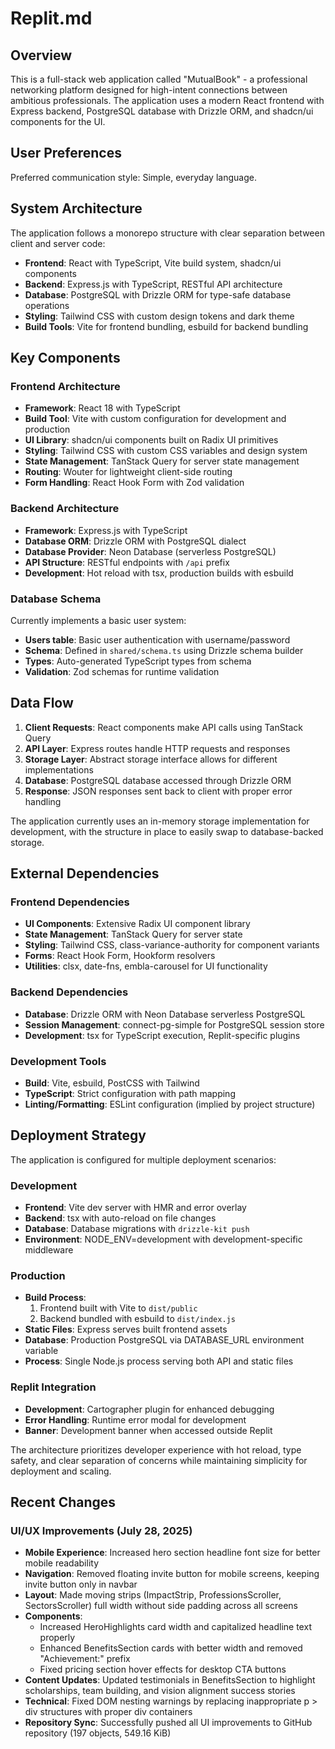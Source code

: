 # Replit.md

## Overview

This is a full-stack web application called "MutualBook" - a professional networking platform designed for high-intent connections between ambitious professionals. The application uses a modern React frontend with Express backend, PostgreSQL database with Drizzle ORM, and shadcn/ui components for the UI.

## User Preferences

Preferred communication style: Simple, everyday language.

## System Architecture

The application follows a monorepo structure with clear separation between client and server code:

- **Frontend**: React with TypeScript, Vite build system, shadcn/ui components
- **Backend**: Express.js with TypeScript, RESTful API architecture
- **Database**: PostgreSQL with Drizzle ORM for type-safe database operations
- **Styling**: Tailwind CSS with custom design tokens and dark theme
- **Build Tools**: Vite for frontend bundling, esbuild for backend bundling

## Key Components

### Frontend Architecture
- **Framework**: React 18 with TypeScript
- **Build Tool**: Vite with custom configuration for development and production
- **UI Library**: shadcn/ui components built on Radix UI primitives
- **Styling**: Tailwind CSS with custom CSS variables and design system
- **State Management**: TanStack Query for server state management
- **Routing**: Wouter for lightweight client-side routing
- **Form Handling**: React Hook Form with Zod validation

### Backend Architecture
- **Framework**: Express.js with TypeScript
- **Database ORM**: Drizzle ORM with PostgreSQL dialect
- **Database Provider**: Neon Database (serverless PostgreSQL)
- **API Structure**: RESTful endpoints with `/api` prefix
- **Development**: Hot reload with tsx, production builds with esbuild

### Database Schema
Currently implements a basic user system:
- **Users table**: Basic user authentication with username/password
- **Schema**: Defined in `shared/schema.ts` using Drizzle schema builder
- **Types**: Auto-generated TypeScript types from schema
- **Validation**: Zod schemas for runtime validation

## Data Flow

1. **Client Requests**: React components make API calls using TanStack Query
2. **API Layer**: Express routes handle HTTP requests and responses
3. **Storage Layer**: Abstract storage interface allows for different implementations
4. **Database**: PostgreSQL database accessed through Drizzle ORM
5. **Response**: JSON responses sent back to client with proper error handling

The application currently uses an in-memory storage implementation for development, with the structure in place to easily swap to database-backed storage.

## External Dependencies

### Frontend Dependencies
- **UI Components**: Extensive Radix UI component library
- **State Management**: TanStack Query for server state
- **Styling**: Tailwind CSS, class-variance-authority for component variants
- **Forms**: React Hook Form, Hookform resolvers
- **Utilities**: clsx, date-fns, embla-carousel for UI functionality

### Backend Dependencies
- **Database**: Drizzle ORM with Neon Database serverless PostgreSQL
- **Session Management**: connect-pg-simple for PostgreSQL session store
- **Development**: tsx for TypeScript execution, Replit-specific plugins

### Development Tools
- **Build**: Vite, esbuild, PostCSS with Tailwind
- **TypeScript**: Strict configuration with path mapping
- **Linting/Formatting**: ESLint configuration (implied by project structure)

## Deployment Strategy

The application is configured for multiple deployment scenarios:

### Development
- **Frontend**: Vite dev server with HMR and error overlay
- **Backend**: tsx with auto-reload on file changes
- **Database**: Database migrations with `drizzle-kit push`
- **Environment**: NODE_ENV=development with development-specific middleware

### Production
- **Build Process**: 
  1. Frontend built with Vite to `dist/public`
  2. Backend bundled with esbuild to `dist/index.js`
- **Static Files**: Express serves built frontend assets
- **Database**: Production PostgreSQL via DATABASE_URL environment variable
- **Process**: Single Node.js process serving both API and static files

### Replit Integration
- **Development**: Cartographer plugin for enhanced debugging
- **Error Handling**: Runtime error modal for development
- **Banner**: Development banner when accessed outside Replit

The architecture prioritizes developer experience with hot reload, type safety, and clear separation of concerns while maintaining simplicity for deployment and scaling.

## Recent Changes

### UI/UX Improvements (July 28, 2025)
- **Mobile Experience**: Increased hero section headline font size for better mobile readability
- **Navigation**: Removed floating invite button for mobile screens, keeping invite button only in navbar
- **Layout**: Made moving strips (ImpactStrip, ProfessionsScroller, SectorsScroller) full width without side padding across all screens
- **Components**: 
  - Increased HeroHighlights card width and capitalized headline text properly
  - Enhanced BenefitsSection cards with better width and removed "Achievement:" prefix
  - Fixed pricing section hover effects for desktop CTA buttons
- **Content Updates**: Updated testimonials in BenefitsSection to highlight scholarships, team building, and vision alignment success stories
- **Technical**: Fixed DOM nesting warnings by replacing inappropriate p > div structures with proper div containers
- **Repository Sync**: Successfully pushed all UI improvements to GitHub repository (197 objects, 549.16 KiB)
